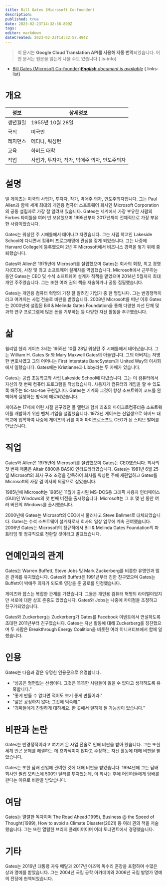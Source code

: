 ```yaml
---
title: Bill Gates (Microsoft Co-founder)
description: 
published: true
date: 2023-02-23T14:32:58.899Z
tags: 
editor: markdown
dateCreated: 2023-02-23T14:32:57.494Z
---
```


> 이 문서는 **Google Cloud Translation API를 사용해 자동 번역**되었습니다.
어떤 문서는 원문을 읽는게 나을 수도 있습니다.{.is-info}



- [Bill Gates (Microsoft Co-founder)***English** document is available*](/en/Knowledge-base/Dictionary/Person/bill-gates-microsoft-co-founder)
{.links-list}


# 개요

| 정보 | 상세정보 |
| ----------- | ------ |
| 생년월일 | 1955년 10월 28일 |
| 국적 | 미국인 |
| 레지던스 | 메디나, 워싱턴 |
| 교육 | 하버드 대학 |
| 직업 | 사업가, 투자자, 작가, 박애주 의자, 인도주의자 |

# 설명

빌 게이츠는 미국의 사업가, 투자자, 작가, 박애주 의자, 인도주의자입니다. 그는 Paul Allen과 함께 세계 최대의 개인용 컴퓨터 소프트웨어 회사인 Microsoft Corporation의 공동 설립자로 가장 잘 알려져 있습니다. Gates는 세계에서 가장 부유한 사람의 Forbes 타이틀을 여러 번 보유했으며 1995년부터 2017년까지 전체적으로 가장 부유한 사람이었습니다.

Gates는 워싱턴 주 시애틀에서 태어나고 자랐습니다. 그는 사립 학교인 Lakeside School에 다니면서 컴퓨터 프로그래밍에 관심을 갖게 되었습니다. 그는 나중에 Harvard College에 등록했으며 2년 후 Microsoft에서 비즈니스 경력을 쌓기 위해 중퇴했습니다.

Gates와 Allen은 1975년에 Microsoft를 설립했으며 Gates는 회사의 회장, 최고 경영자(CEO), 사장 및 최고 소프트웨어 설계자를 역임했습니다. Microsoft에서 근무하는 동안 Gates는 CEO 및 수석 소프트웨어 설계자 직책을 맡았으며 2014년 5월까지 최대 개인 주주였습니다. 그는 또한 여러 권의 책을 저술하거나 공동 집필했습니다.

Gates는 개인용 컴퓨터 혁명의 가장 잘 알려진 기업가 중 한 명입니다. 그는 반경쟁적이라고 여겨지는 사업 전술로 비판을 받았습니다. 2008년 Microsoft를 떠난 이후 Gates는 2000년에 설립된 Bill & Melinda Gates Foundation을 통해 다양한 자선 단체 및 과학 연구 프로그램에 많은 돈을 기부하는 등 다양한 자선 활동을 추구했습니다.

# 삶

윌리엄 헨리 게이츠 3세는 1955년 10월 28일 워싱턴 주 시애틀에서 태어났습니다. 그는 William H. Gates Sr.와 Mary Maxwell Gates의 아들입니다. 그의 아버지는 저명한 변호사였고 그의 어머니는 First Interstate BancSystem과 United Way의 이사회에서 일했습니다. Gates에는 Kristianne과 Libby라는 두 자매가 있습니다.

Gates는 공립 초등학교와 사립 Lakeside School에 다녔습니다. 그는 이 컴퓨터에서 자신의 첫 번째 컴퓨터 프로그램을 작성했습니다. 사용자가 컴퓨터와 게임을 할 수 있도록 해주는 tic-tac-toe 구현입니다. Gates는 기계와 그것이 항상 소프트웨어 코드를 완벽하게 실행하는 방식에 매료되었습니다.

게이츠는 17세에 어린 시절 친구였던 폴 앨런과 함께 최초의 마이크로컴퓨터용 소프트웨어를 개발하기 위한 벤처 기업을 설립했습니다. 1973년 게이츠는 신입생으로 하버드 대학교에 입학하여 나중에 게이츠의 뒤를 이어 마이크로소프트 CEO가 된 스티브 발머를 만났습니다.

# 직업

Gates와 Allen은 1975년에 Microsoft를 설립했으며 Gates는 CEO였습니다. 회사의 첫 번째 제품은 Altair 8800용 BASIC 인터프리터였습니다. Gates는 1981년 6월 25일 Microsoft의 회사 구조 조정을 감독하여 회사를 워싱턴 주에 재편입하고 Gates를 Microsoft의 사장 겸 이사회 의장으로 삼았습니다.

1985년에 Microsoft는 1985년 11월에 출시된 MS-DOS용 그래픽 사용자 인터페이스(GUI)인 Windows의 첫 번째 버전을 출시했습니다. Microsoft는 그 후 몇 년 동안 여러 버전의 Windows를 출시했습니다.

2000년에 Gates는 Microsoft의 CEO에서 물러나고 Steve Ballmer로 대체되었습니다. Gates는 수석 소프트웨어 설계자로서 회사의 일상 업무에 계속 관여했습니다. 2006년 Gates는 Microsoft의 정규직에서 Bill & Melinda Gates Foundation의 파트타임 및 정규직으로 전환할 것이라고 발표했습니다.

# 연예인과의 관계

Gates는 Warren Buffett, Steve Jobs 및 Mark Zuckerberg를 비롯한 유명인과 많은 관계를 유지했습니다. Gates와 Buffett은 1991년부터 친한 친구였으며 Gates는 Buffett이 박애주 의자가 되도록 영감을 준 공로를 인정했습니다.

게이츠와 잡스는 복잡한 관계를 가졌습니다. 그들은 개인용 컴퓨터 혁명의 라이벌이었지만 서로에 대한 상호 존중도 있었습니다. Gates와 Jobs는 나중에 차이점을 조정하고 친구가되었습니다.

Gates와 Zuckerberg는 Zuckerberg가 Gates를 Facebook 이벤트에서 연설하도록 초대한 2011년부터 친구였습니다. Gates는 자선 활동에 대해 Zuckerberg를 칭찬했으며 두 사람은 Breakthrough Energy Coalition을 비롯한 여러 이니셔티브에서 함께 일했습니다.

# 인용

Gates는 다음과 같은 유명한 인용문으로 유명합니다.

- “성공은 형편없는 선생이다. 그것은 똑똑한 사람들이 잃을 수 없다고 생각하도록 유혹합니다.”
- "좋게 만들 수 없다면 적어도 보기 좋게 만들어라."
- "삶은 공정하지 않다; 그것에 익숙해."
- “괴짜들에게 친절하게 대하세요. 한 곳에서 일하게 될 가능성이 있습니다.”

# 비판과 논란

Gates는 반경쟁적이라고 여겨져 온 사업 전술로 인해 비판을 받아 왔습니다. 그는 또한 세계 빈곤 문제를 해결하는 데 효과적이지 않다고 주장하는 자선 활동에 대해 비판을 받았습니다.

Gates는 또한 담배 산업에 관여한 것에 대해 비판을 받았습니다. 1994년에 그는 담배 회사인 필립 모리스에 500만 달러를 투자했는데, 이 회사는 후에 어린이들에게 담배를 판다는 이유로 비판을 받았습니다.

# 여담

Gates는 열렬한 독자이며 The Road Ahead(1995), Business @ the Speed of Thought(1999), How to avoid a Climate Disaster(2021) 등 여러 권의 책을 저술했습니다. 그는 또한 열렬한 브리지 플레이어이며 여러 토너먼트에서 경쟁했습니다.

# 기타

Gates는 2016년 대통령 자유 메달과 2017년 아즈텍 독수리 훈장을 포함하여 수많은 상과 명예를 받았습니다. 그는 2004년 국립 공학 아카데미와 2006년 국립 발명가 명예의 전당에 헌액되었습니다.